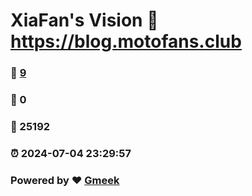 # XiaFan's Vision :link: https://blog.motofans.club 
### :page_facing_up: [9](https://blog.motofans.club/tag.html) 
### :speech_balloon: 0 
### :hibiscus: 25192 
### :alarm_clock: 2024-07-04 23:29:57 
### Powered by :heart: [Gmeek](https://github.com/Meekdai/Gmeek)
